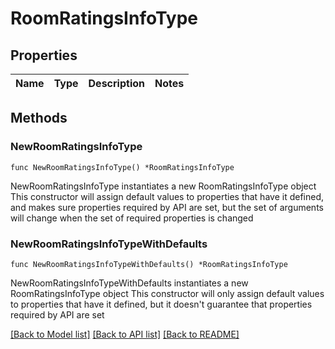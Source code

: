 # RoomRatingsInfoType

## Properties

Name | Type | Description | Notes
------------ | ------------- | ------------- | -------------

## Methods

### NewRoomRatingsInfoType

`func NewRoomRatingsInfoType() *RoomRatingsInfoType`

NewRoomRatingsInfoType instantiates a new RoomRatingsInfoType object
This constructor will assign default values to properties that have it defined,
and makes sure properties required by API are set, but the set of arguments
will change when the set of required properties is changed

### NewRoomRatingsInfoTypeWithDefaults

`func NewRoomRatingsInfoTypeWithDefaults() *RoomRatingsInfoType`

NewRoomRatingsInfoTypeWithDefaults instantiates a new RoomRatingsInfoType object
This constructor will only assign default values to properties that have it defined,
but it doesn't guarantee that properties required by API are set


[[Back to Model list]](../README.md#documentation-for-models) [[Back to API list]](../README.md#documentation-for-api-endpoints) [[Back to README]](../README.md)


